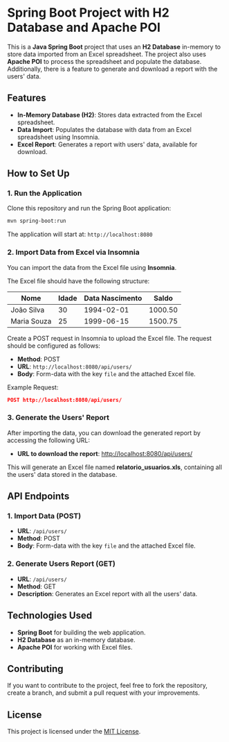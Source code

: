 
# Spring Boot Project with H2 Database and Apache POI

This is a **Java Spring Boot** project that uses an **H2 Database** in-memory to store data imported from an Excel spreadsheet. The project also uses **Apache POI** to process the spreadsheet and populate the database. Additionally, there is a feature to generate and download a report with the users' data.

## Features
- **In-Memory Database (H2)**: Stores data extracted from the Excel spreadsheet.
- **Data Import**: Populates the database with data from an Excel spreadsheet using Insomnia.
- **Excel Report**: Generates a report with users' data, available for download.

## How to Set Up

### 1. Run the Application
Clone this repository and run the Spring Boot application:

```bash
mvn spring-boot:run
```

The application will start at: `http://localhost:8080`

### 2. Import Data from Excel via Insomnia

You can import the data from the Excel file using **Insomnia**.

The Excel file should have the following structure:

| Nome           | Idade | Data Nascimento | Saldo   |
|-------------|-------|-----------------|---------|
| João Silva  | 30    | 1994-02-01      | 1000.50 |
| Maria Souza | 25    | 1999-06-15      | 1500.75 |

Create a POST request in Insomnia to upload the Excel file. The request should be configured as follows:

- **Method**: POST
- **URL**: `http://localhost:8080/api/users/`
- **Body**: Form-data with the key `file` and the attached Excel file.

Example Request:
```json
POST http://localhost:8080/api/users/
```

### 3. Generate the Users' Report

After importing the data, you can download the generated report by accessing the following URL:

- **URL to download the report**: [http://localhost:8080/api/users/](http://localhost:8080/api/users/)

This will generate an Excel file named **relatorio_usuarios.xls**, containing all the users' data stored in the database.

## API Endpoints

### 1. Import Data (POST)
- **URL**: `/api/users/`
- **Method**: POST
- **Body**: Form-data with the key `file` and the attached Excel file.

### 2. Generate Users Report (GET)
- **URL**: `/api/users/`
- **Method**: GET
- **Description**: Generates an Excel report with all the users' data.

## Technologies Used

- **Spring Boot** for building the web application.
- **H2 Database** as an in-memory database.
- **Apache POI** for working with Excel files.

## Contributing

If you want to contribute to the project, feel free to fork the repository, create a branch, and submit a pull request with your improvements.

## License

This project is licensed under the [MIT License](LICENSE).
